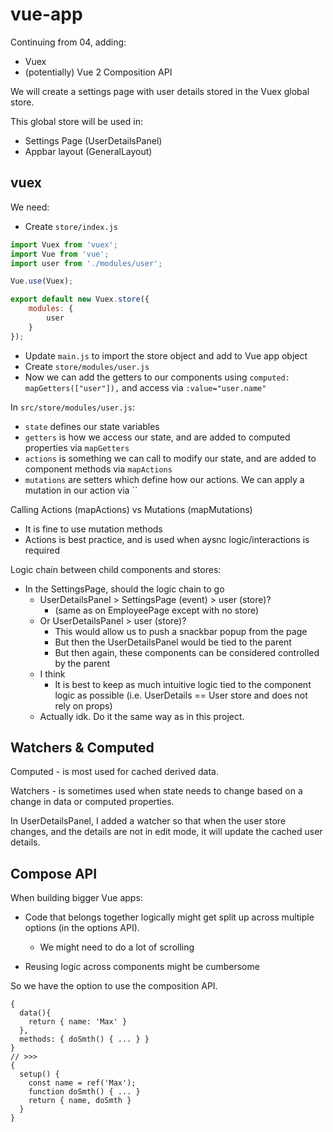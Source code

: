 # vue-app

Continuing from 04, adding:
* Vuex
* (potentially) Vue 2 Composition API

We will create a settings page with user details stored in the
Vuex global store.

This global store will be used in:
* Settings Page (UserDetailsPanel)
* Appbar layout (GeneralLayout)

## vuex

We need:
* Create `store/index.js`
```js
import Vuex from 'vuex';
import Vue from 'vue';
import user from './modules/user';

Vue.use(Vuex);

export default new Vuex.store({
    modules: {
        user
    }
});
```
* Update `main.js` to import the store object and add to Vue app object
* Create `store/modules/user.js`
* Now we can add the getters to our components using `computed: mapGetters(["user"]),` and access via `:value="user.name"`

In `src/store/modules/user.js`:
* `state` defines our state variables
* `getters` is how we access our state, and are added to computed properties via `mapGetters` 
* `actions` is something we can call to modify our state, and are added to component methods via `mapActions`
* `mutations` are setters which define how our actions. We can apply a mutation in our action via ``

Calling Actions (mapActions) vs Mutations (mapMutations)
* It is fine to use mutation methods
* Actions is best practice, and is used when aysnc logic/interactions is required

Logic chain between child components and stores:
* In the SettingsPage, should the logic chain to go 
  * UserDetailsPanel > SettingsPage (event) > user (store)?
    * (same as on EmployeePage except with no store)
  * Or UserDetailsPanel > user (store)?
    * This would allow us to push a snackbar popup from the page
    * But then the UserDetailsPanel would be tied to the parent
    * But then again, these components can be considered controlled by the parent
  * I think 
    * It is best to keep as much intuitive logic tied to the component logic as possible (i.e. UserDetails == User store and does not rely on props)
  * Actually idk. Do it the same way as in this project.

## Watchers & Computed

Computed - is most used for cached derived data.

Watchers - is sometimes used when state needs to change based on a change in data or computed properties.

In UserDetailsPanel, I added a watcher so that when the user store changes,
and the details are not in edit mode, it will update the cached user details.

## Compose API

When building bigger Vue apps:
* Code that belongs together logically might get split up across multiple options (in the options API).
  * We might need to do a lot of scrolling

* Reusing logic across components might be cumbersome 

So we have the option to use the composition API.

```vue
{
  data(){
    return { name: 'Max' }
  },
  methods: { doSmth() { ... } }
}
// >>>
{
  setup() {
    const name = ref('Max');
    function doSmth() { ... }
    return { name, doSmth }
  }
}
```

